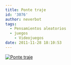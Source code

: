 ```yaml
---
title: Ponte traje
id: '3076'
author: neverbot
tags:
  - Pensamientos aleatorios
  - juegos
    - Videojuegos
date: 2011-11-28 18:10:53
---
```


[![](./pontetraje.jpg "Ponte traje")](./pontetraje.jpg)